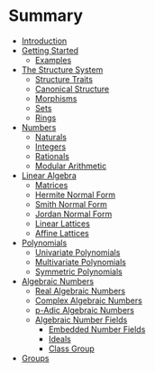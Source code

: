 # Summary

- [Introduction](./introduction.md)
- [Getting Started](./getting_started/getting_started.md)
  - [Examples](./getting_started/examples.md)
- [The Structure System](./structure/structure_root.md)
  - [Structure Traits](./structure/structure.md)
  - [Canonical Structure](./structure/canonical.md)
  - [Morphisms]()
  - [Sets]()
  - [Rings]()
- [Numbers]()
  - [Naturals](./numbers/naturals.md)
  - [Integers]()
  - [Rationals]()
  - [Modular Arithmetic]()
- [Linear Algebra]()
  - [Matrices]()
  - [Hermite Normal Form]()
  - [Smith Normal Form]()
  - [Jordan Normal Form]()
  - [Linear Lattices]()
  - [Affine Lattices]()
- [Polynomials]()
  - [Univariate Polynomials]()
  - [Multivariate Polynomials](./multi_polys.md)
  - [Symmetric Polynomials]()
- [Algebraic Numbers]()
  - [Real Algebraic Numbers]()
  - [Complex Algebraic Numbers]()
  - [p-Adic Algebraic Numbers]()
  - [Algebraic Number Fields]()
    - [Embedded Number Fields]()
    - [Ideals](./anf_ideals.md)
    - [Class Group]()
- [Groups]()
